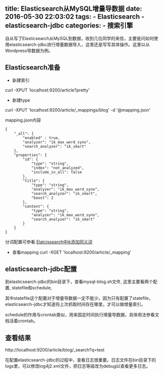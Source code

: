 title: Elasticsearch从MySQL增量导数据
date: 2016-05-30 22:03:02
tags:
    - Elasticsearch
    - elasticsearch-jdbc
categories:
    - 搜索引擎
---
自从写了Elasticsearch从MySQL到数据，收到几位同学的来信，主要是问如何使用elasticsearch-jdbc进行增量数据导入，这里还是写写具体操作。这里以从Wordpress导数据为例。

## Elasticsearch准备

* 新建索引

curl -XPUT 'localhost:9200/article?pretty'

* 新建type

curl -XPUT 'localhost:9200/article/_mappings/blog' -d '@mapping.json'

mapping.json内容
```
{
    "_all": {
        "enabled" : true,
        "analyzer": "ik_max_word_syno",
        "search_analyzer": "ik_smart"
    },
    "properties": {
        "id": {
            "type": "string",
            "index": "not_analyzed",
            "include_in_all": false
        },
        "title": {
            "type": "string",
            "analyzer": "ik_max_word_syno",
            "search_analyzer": "ik_smart",
            "boost": 2
        },
        "content": {
            "type": "string",
            "analyzer": "ik_max_word_syno",
            "search_analyzer": "ik_smart"
        }
    }
}
```

分词配置可参看
[Elatcissearch中ik添加同义词](
http://program.dengshilong.org/2016/04/06/Elasticsearch%E4%B8%ADik%E6%B7%BB%E5%8A%A0%E5%90%8C%E4%B9%89%E8%AF%8D/)

* 查看mapping
curl -XGET 'localhost:9200/article/_mapping'

## elasticsearch-jdbc配置

到elasticsearch-jdbc的bin目录下，查看mysql-blog.sh文件,
这里主要看两个配置, statefile和schedule,

其中statefile这个配置对于增量导数据一定不能少。因为只有配置了statefile，elasticsearch-jdbc才知道将上次抓取时间存在哪里，才可以做增量索引。

schedule的作用与crontab类似，用来固定时间执行增量导数据，具体用法参看文档活着crontab。

## 查看结果
http://localhost:9200/article/blog/_search?q=test

在配置elasticsearch-jdbc的过程中，查看日志很重要。日志文件在bin目录下的logs里，可以修改log4j2.xml文件，把日志等级改为debug以查看更多日志。
